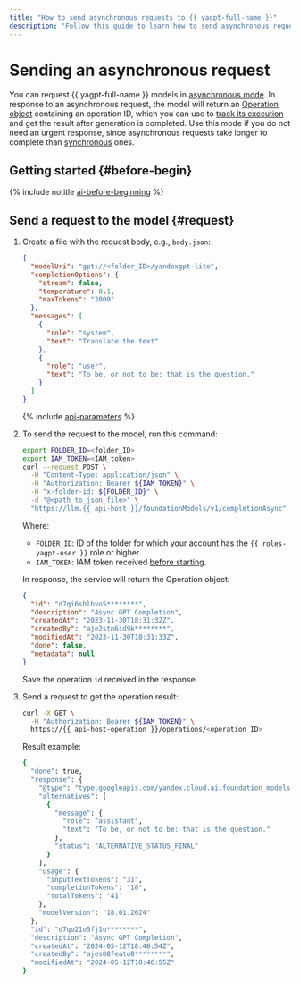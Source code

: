 ```yaml
---
title: "How to send asynchronous requests to {{ yagpt-full-name }}"
description: "Follow this guide to learn how to send asynchronous requests to models in {{ yagpt-full-name }}."
---
```


# Sending an asynchronous request

You can request {{ yagpt-full-name }} models in [asynchronous mode](../../concepts/index.md#working-mode). In response to an asynchronous request, the model will return an [Operation object](../../../api-design-guide/concepts/operation.md) containing an operation ID, which you can use to [track its execution](../../../api-design-guide/concepts/operation.md#monitoring) and get the result after generation is completed. Use this mode if you do not need an urgent response, since asynchronous requests take longer to complete than [synchronous](./create-prompt.md) ones.

## Getting started {#before-begin}

{% include notitle [ai-before-beginning](../../../_includes/foundation-models/yandexgpt/ai-before-beginning.md) %}

## Send a request to the model {#request}

1. Create a file with the request body, e.g., `body.json`:

   ```json
   {
     "modelUri": "gpt://<folder_ID>/yandexgpt-lite",
     "completionOptions": {
       "stream": false,
       "temperature": 0.1,
       "maxTokens": "2000"
     },
     "messages": [
       {
         "role": "system",
         "text": "Translate the text"
       },
       {
         "role": "user",
         "text": "To be, or not to be: that is the question."
       }
     ]
   }
   ```

   {% include [api-parameters](../../../_includes/foundation-models/yandexgpt/api-parameters.md) %}

1. To send the request to the model, run this command:

   ```bash
   export FOLDER_ID=<folder_ID>
   export IAM_TOKEN=<IAM_token>
   curl --request POST \
     -H "Content-Type: application/json" \
     -H "Authorization: Bearer ${IAM_TOKEN}" \
     -H "x-folder-id: ${FOLDER_ID}" \
     -d "@<path_to_json_file>" \
     "https://llm.{{ api-host }}/foundationModels/v1/completionAsync"
   ```

   Where:

   * `FOLDER_ID`: ID of the folder for which your account has the `{{ roles-yagpt-user }}` role or higher.
   * `IAM_TOKEN`: IAM token received [before starting](#before-begin).

   In response, the service will return the Operation object:

   ```json
   {
     "id": "d7qi6shlbvo5********",
     "description": "Async GPT Completion",
     "createdAt": "2023-11-30T18:31:32Z",
     "createdBy": "aje2stn6id9k********",
     "modifiedAt": "2023-11-30T18:31:33Z",
     "done": false,
     "metadata": null
   }
   ```

   Save the operation `id` received in the response.

1. Send a request to get the operation result:

   ```bash
   curl -X GET \
     -H "Authorization: Bearer ${IAM_TOKEN}" \
     https://{{ api-host-operation }}/operations/<operation_ID>
   ```

   Result example:

   ```bash
   {
     "done": true,
     "response": {
       "@type": "type.googleapis.com/yandex.cloud.ai.foundation_models.v1.CompletionResponse",
       "alternatives": [
         {
           "message": {
             "role": "assistant",
             "text": "To be, or not to be: that is the question."
           },
           "status": "ALTERNATIVE_STATUS_FINAL"
         }
       ],
       "usage": {
         "inputTextTokens": "31",
         "completionTokens": "10",
         "totalTokens": "41"
       },
       "modelVersion": "18.01.2024"
     },
     "id": "d7qo21o5fj1u********",
     "description": "Async GPT Completion",
     "createdAt": "2024-05-12T18:46:54Z",
     "createdBy": "ajes08feato8********",
     "modifiedAt": "2024-05-12T18:46:55Z"
   }
   ```

